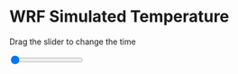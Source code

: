 <h1>WRF Simulated Temperature</h1>
<p>Drag the slider to change the time</p>

<div class="slidecontainer">
<input oninput='setImage(this)' class="slider" type="range" min="0" max="11" value="0" step="1" />
<img id='img'/>
</div>

<script>
var img = document.getElementById('img');
var img_array = ['/assets/images/wrf/t_wrfout_d01_2020-07-17_12:00:00.png',
'/assets/images/wrf/t_wrfout_d01_2020-07-17_13:00:00.png',
'/assets/images/wrf/t_wrfout_d01_2020-07-17_14:00:00.png',
'/assets/images/wrf/t_wrfout_d01_2020-07-17_15:00:00.png',
'/assets/images/wrf/t_wrfout_d01_2020-07-17_16:00:00.png',
'/assets/images/wrf/t_wrfout_d01_2020-07-17_17:00:00.png',
'/assets/images/wrf/t_wrfout_d01_2020-07-17_18:00:00.png',
'/assets/images/wrf/t_wrfout_d01_2020-07-17_19:00:00.png',
'/assets/images/wrf/t_wrfout_d01_2020-07-17_20:00:00.png',
'/assets/images/wrf/t_wrfout_d01_2020-07-17_21:00:00.png',
'/assets/images/wrf/t_wrfout_d01_2020-07-17_22:00:00.png',];
function setImage(obj)
{
        var value = obj.value;
        img.src = img_array[value];

}
</script>
